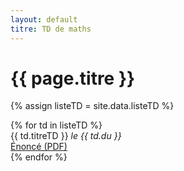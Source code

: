 ```yaml
---
layout: default
titre: TD de maths
---
```


# {{ page.titre }}

{% assign listeTD = site.data.listeTD %}
<div class="panel list-group" id="tableTD">
{% for td in listeTD %}
  <div class="list-group-item" >{{ td.titreTD }} <em>le {{ td.du }}</em>
    <div class="btn-group btn-group-sm pull-right">
      <a href="{{ td.fichier }}" class="btn btn-primary">Énoncé (PDF)</a>
    </div>
  </div>{% 
  endfor %}
</div>
